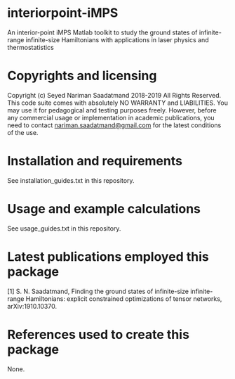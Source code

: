 # interiorpoint-iMPS
An interior-point iMPS Matlab toolkit to study the ground states of infinite-range infinite-size Hamiltonians with applications in laser physics and thermostatistics

# Copyrights and licensing 
Copyright (c) Seyed Nariman Saadatmand 2018-2019 All Rights Reserved. 
This code suite comes with absolutely NO WARRANTY and LIABILITIES. 
You may use it for pedagogical and testing purposes freely. However, before any commercial usage or implementation in academic publications, you need to contact nariman.saadatmand@gmail.com for the latest conditions of the use. 

# Installation and requirements
See installation_guides.txt in this repository.

# Usage and example calculations
See usage_guides.txt in this repository.

# Latest publications employed this package
[1] S. N. Saadatmand, Finding the ground states of infinite-size infinite-range Hamiltonians: explicit constrained optimizations of tensor networks, arXiv:1910.10370.

# References used to create this package
None.
